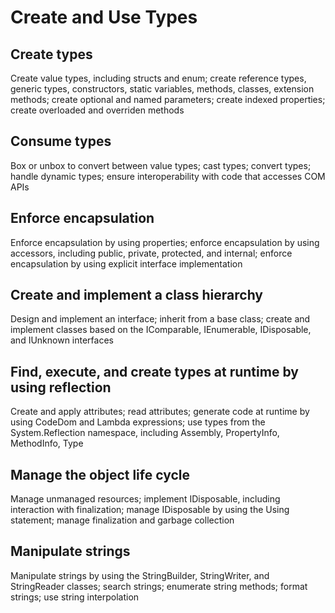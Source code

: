 # Create and Use Types #

## Create types ##

Create value types, including structs and enum; create reference types, generic types, constructors, static variables, methods, classes, extension methods; create optional and named parameters; create indexed properties; create overloaded and overriden methods

## Consume types ##

Box or unbox to convert between value types; cast types; convert types; handle dynamic types; ensure interoperability with code that accesses COM APIs

## Enforce encapsulation ##
Enforce encapsulation by using properties; enforce encapsulation by using accessors, including public, private, protected, and internal; enforce encapsulation by using explicit interface implementation

## Create and implement a class hierarchy ##

Design and implement an interface; inherit from a base class; create and implement classes based on the IComparable, IEnumerable, IDisposable, and IUnknown interfaces

## Find, execute, and create types at runtime by using reflection ##

Create and apply attributes; read attributes; generate code at runtime by using CodeDom and Lambda expressions; use types from the System.Reflection namespace, including Assembly, PropertyInfo, MethodInfo, Type

## Manage the object life cycle ##

Manage unmanaged resources; implement IDisposable, including interaction with finalization; manage IDisposable by using the Using statement; manage finalization and garbage collection

## Manipulate strings ##

Manipulate strings by using the StringBuilder, StringWriter, and StringReader classes; search strings; enumerate string methods; format strings; use string interpolation
